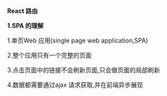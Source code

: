 **React 路由**

**1.SPA 的理解**

1.单页Web 应用(single page web application,SPA)

2.整个应用只有一个完整的页面

3.点击页面中的链接不会刷新页面,只会做页面的局部刷新

4.数据都需要通过ajax 请求获取,并在前端异步展现



